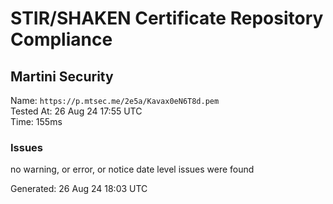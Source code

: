 # STIR/SHAKEN Certificate Repository Compliance

## Martini Security

Name: `https://p.mtsec.me/2e5a/Kavax0eN6T8d.pem`\
Tested At: 26 Aug 24 17:55 UTC\
Time: 155ms

### Issues

no warning, or error, or notice date level issues were found

Generated: 26 Aug 24 18:03 UTC